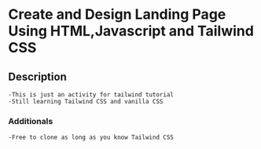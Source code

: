 # Create and Design Landing Page Using HTML,Javascript and Tailwind CSS

## Description 
    -This is just an activity for tailwind tutorial
    -Still learning Tailwind CSS and vanilla CSS

### Additionals
    -Free to clone as long as you know Tailwind CSS
